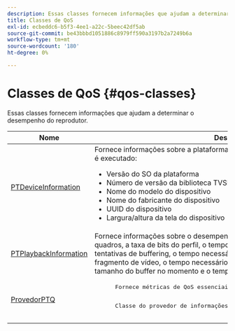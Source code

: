 ```yaml
---
description: Essas classes fornecem informações que ajudam a determinar o desempenho do reprodutor.
title: Classes de QoS
exl-id: ecbeddc6-b5f3-4ee1-a22c-5beec42df5ab
source-git-commit: be43bbbd1051886c8979ff590a3197b2a7249b6a
workflow-type: tm+mt
source-wordcount: '180'
ht-degree: 0%

---
```


# Classes de QoS {#qos-classes}

Essas classes fornecem informações que ajudam a determinar o desempenho do reprodutor.

<table frame="all" colsep="1" rowsep="1" id="table_2893EFF9755149159A4F94E781C76B6E"> 
 <thead> 
  <tr rowsep="1"> 
   <th colname="1" class="entry"><b>Nome</b></th> 
   <th colname="2" class="entry"><b>Descrição</b></th> 
  </tr> 
 </thead>
 <tbody> 
  <tr rowsep="1"> 
   <td colname="1"> <a href="https://help.adobe.com/en_US/primetime/api/psdk/appledoc/Classes/PTDeviceInformation.html" format="html" scope="external"> PTDeviceInformation</a> </td> 
   <td colname="2">Fornece informações sobre a plataforma e o sistema operacional em que o TVSDK é executado: 
    <ul id="ul_0DE69F3B38E84964AB98DCCD11E5E123"> 
     <li id="li_19B2D1889FCA4B0F8FCB0EE8F87353B2">Versão do SO da plataforma </li> 
     <li id="li_CA35F4A48FD34555AC7D7832D5997AD4">Número de versão da biblioteca TVSDK </li> 
     <li id="li_30D38320C2A3440E92C0A477FFFBF9A0">Nome do modelo do dispositivo </li> 
     <li id="li_2D15164B987E405685B96A900EBF041D">Nome do fabricante do dispositivo </li> 
     <li id="li_B78485CB9580444DB9694404706BA191">UUID do dispositivo </li> 
     <li id="li_841EA77499B44F0692192F9DE1A798E4">Largura/altura da tela do dispositivo </li> 
    </ul> </td> 
  </tr> 
  <tr rowsep="1"> 
   <td colname="1"><a href="https://help.adobe.com/en_US/primetime/api/psdk/appledoc/Classes/PTPlaybackInformation.html" format="html" scope="external"> PTPlaybackInformation</a> </td> 
   <td colname="2"> Fornece informações sobre o desempenho da reprodução. Isso inclui a taxa de quadros, a taxa de bits do perfil, o tempo total gasto no buffering, o número de tentativas de buffering, o tempo necessário para obter o primeiro byte do primeiro fragmento de vídeo, o tempo necessário para renderizar o primeiro quadro, o tamanho do buffer no momento e o tempo de buffer. </td> 
  </tr> 
  <tr rowsep="1"> 
   <td colname="1"><a href="https://help.adobe.com/en_US/primetime/api/psdk/appledoc/Classes/PTQoSProvider.html" format="html" scope="external"> ProvedorPTQ</a> </td> 
   <td colname="2">
    <pre>
      Fornece métricas de QoS essenciais para a reprodução e para o dispositivo.
    </pre>
    <pre>
      Classe do provedor de informações de QOS.
    </pre> </td> 
  </tr> 
 </tbody> 
</table>
